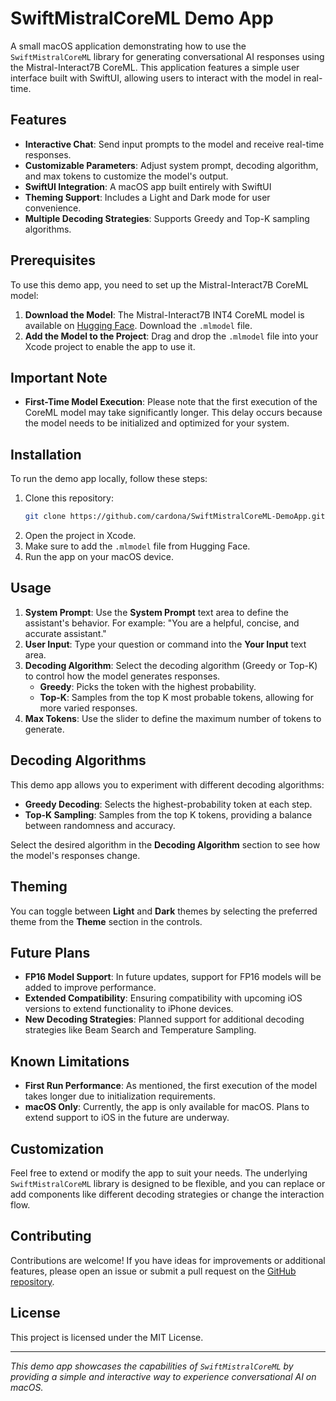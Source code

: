 # SwiftMistralCoreML Demo App

A small macOS application demonstrating how to use the `SwiftMistralCoreML` library for generating conversational AI responses using the Mistral-Interact7B CoreML. This application features a simple user interface built with SwiftUI, allowing users to interact with the model in real-time.

## Features

- **Interactive Chat**: Send input prompts to the model and receive real-time responses.
- **Customizable Parameters**: Adjust system prompt, decoding algorithm, and max tokens to customize the model's output.
- **SwiftUI Integration**: A macOS app built entirely with SwiftUI
- **Theming Support**: Includes a Light and Dark mode for user convenience.
- **Multiple Decoding Strategies**: Supports Greedy and Top-K sampling algorithms.

## Prerequisites

To use this demo app, you need to set up the Mistral-Interact7B CoreML model:

1. **Download the Model**: The Mistral-Interact7B INT4 CoreML model is available on [Hugging Face](https://huggingface.co/apple/mistral-coreml). Download the `.mlmodel` file.
2. **Add the Model to the Project**: Drag and drop the `.mlmodel` file into your Xcode project to enable the app to use it.

## Important Note

- **First-Time Model Execution**: Please note that the first execution of the CoreML model may take significantly longer. This delay occurs because the model needs to be initialized and optimized for your system.

## Installation

To run the demo app locally, follow these steps:

1. Clone this repository:
   ```sh
   git clone https://github.com/cardona/SwiftMistralCoreML-DemoApp.git
   ```
2. Open the project in Xcode.
3. Make sure to add the `.mlmodel` file from Hugging Face.
4. Run the app on your macOS device.

## Usage

1. **System Prompt**: Use the **System Prompt** text area to define the assistant's behavior. For example: "You are a helpful, concise, and accurate assistant."
2. **User Input**: Type your question or command into the **Your Input** text area.
3. **Decoding Algorithm**: Select the decoding algorithm (Greedy or Top-K) to control how the model generates responses.
   - **Greedy**: Picks the token with the highest probability.
   - **Top-K**: Samples from the top K most probable tokens, allowing for more varied responses.
4. **Max Tokens**: Use the slider to define the maximum number of tokens to generate.


## Decoding Algorithms

This demo app allows you to experiment with different decoding algorithms:

- **Greedy Decoding**: Selects the highest-probability token at each step.
- **Top-K Sampling**: Samples from the top K tokens, providing a balance between randomness and accuracy.

Select the desired algorithm in the **Decoding Algorithm** section to see how the model's responses change.

## Theming

You can toggle between **Light** and **Dark** themes by selecting the preferred theme from the **Theme** section in the controls.

## Future Plans

- **FP16 Model Support**: In future updates, support for FP16 models will be added to improve performance.
- **Extended Compatibility**: Ensuring compatibility with upcoming iOS versions to extend functionality to iPhone devices.
- **New Decoding Strategies**: Planned support for additional decoding strategies like Beam Search and Temperature Sampling.

## Known Limitations

- **First Run Performance**: As mentioned, the first execution of the model takes longer due to initialization requirements.
- **macOS Only**: Currently, the app is only available for macOS. Plans to extend support to iOS in the future are underway.

## Customization

Feel free to extend or modify the app to suit your needs. The underlying `SwiftMistralCoreML` library is designed to be flexible, and you can replace or add components like different decoding strategies or change the interaction flow.

## Contributing

Contributions are welcome! If you have ideas for improvements or additional features, please open an issue or submit a pull request on the [GitHub repository](https://github.com/cardona/SwiftMistralCoreML-DemoApp).

## License

This project is licensed under the MIT License.

---

*This demo app showcases the capabilities of `SwiftMistralCoreML` by providing a simple and interactive way to experience conversational AI on macOS.*